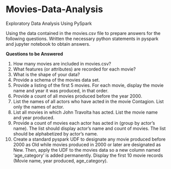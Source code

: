 # Movies-Data-Analysis
Exploratory Data Analysis Using PySpark

Using the data contained in the movies.csv file to prepare answers for the following questions.
Written the necessary python statements in pyspark and jupyter notebook to obtain answers.

**Questions to be Answered**

1.	How many movies are included in movies.csv?
2.	What features (or attributes) are recorded for each movie?
3. 	What is the shape of your data?
4.	Provide a schema of the movies data set. 
5.	Provide a listing of the first 5 movies. For each movie, display the movie name and year it was produced, in that order.
6.	Provide a count of all movies produced before the year 2000.
7.	List the names of all actors who have acted in the movie Contagion. List only the names of actor. 
8.	List all movies in which John Travolta has acted. List the movie name and year produced. 
9.	Provide a count of movies each actor has acted in (group by actor’s name). The list should display actor’s name and count of movies. The list should be alphabetized by actor’s name. 
10.	Create a standard pyspark UDF to designate any movie produced before 2000 as Old while  movies produced in 2000 or later are designated as New. Then, apply the UDF to the movies data so a new column named ‘age_category’ is added permanently. Display the first 10 movie records (Movie name, year produced, age_category).

